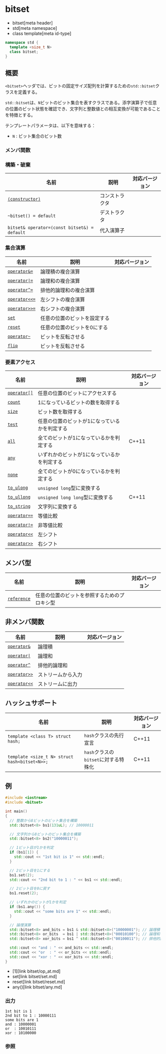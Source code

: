 # bitset
* bitset[meta header]
* std[meta namespace]
* class template[meta id-type]

```cpp
namespace std {
  template <size_t N>
  class bitset;
}
```

## 概要
`<bitset>`ヘッダでは、ビットの固定サイズ配列を計算するための`std::bitset`クラスを定義する。

`std::bitset`は、`N`ビットのビット集合を表すクラスである。添字演算子で任意の位置のビット状態を確認でき、文字列と整数値との相互変換が可能であることを特徴とする。


テンプレートパラメータは、以下を意味する：

- `N` : ビット集合のビット数


### メンバ関数
### 構築・破棄

| 名前 | 説明 | 対応バージョン |
|----------------------------------------------|----------------|-------|
| [`(constructor)`](bitset/op_constructor.md)        | コンストラクタ | |
| `~bitset() = default`                        | デストラクタ   | |
| `bitset& operator=(const bitset&) = default` | 代入演算子     | |


### 集合演算

| 名前 | 説明 | 対応バージョン |
|----------------------------------------------------------|------------------------------|-------|
| [`operator&=`](bitset/op_and_assign.md)                | 論理積の複合演算             | |
| [<code>operator&#x7C;=</code>](bitset/op_or_assign.md) | 論理和の複合演算             | |
| [`operator^=`](bitset/op_xor_assign.md)                | 排他的論理和の複合演算       | |
| [`operator<<=`](bitset/op_left_shift_assign.md)        | 左シフトの複合演算           | |
| [`operator>>=`](bitset/op_right_shift_assign.md)       | 右シフトの複合演算           | |
| [`set`](bitset/set.md)                                 | 任意の位置のビットを設定する | |
| [`reset`](bitset/reset.md)                             | 任意の位置のビットを0にする  | |
| [`operator~`](bitset/op_flip.md)                       | ビットを反転させる           | |
| [`flip`](bitset/flip.md)                               | ビットを反転させる           | |


### 要素アクセス

| 名前 | 説明 | 対応バージョン |
|--------------------------------------------|-----------------------------------------------|-------|
| [`operator[]`](bitset/op_at.md)          | 任意の位置のビットにアクセスする              | |
| [`count`](bitset/count.md)               | 1になっているビットの数を取得する             | |
| [`size`](bitset/size.md)                 | ビット数を取得する                            | |
| [`test`](bitset/test.md)                 | 任意の位置のビットが1になっているかを判定する | |
| [`all`](bitset/all.md)                   | 全てのビットが1になっているかを判定する       | C++11 |
| [`any`](bitset/any.md)                   | いずれかのビットが1になっているかを判定する   | |
| [`none`](bitset/none.md)                 | 全てのビットが0になっているかを判定する       | |
| [`to_ulong`](bitset/to_ulong.md)         | `unsigned long`型に変換する                   | |
| [`to_ullong`](bitset/to_ullong.md)       | `unsigned long long`型に変換する              | C++11 |
| [`to_string`](bitset/to_string.md)       | 文字列に変換する                              | |
| [`operator==`](bitset/op_equal.md)       | 等値比較                                      | |
| [`operator!=`](bitset/op_not_equal.md)   | 非等値比較                                    | |
| [`operator<<`](bitset/op_left_shift.md)  | 左シフト                                      | |
| [`operator>>`](bitset/op_right_shift.md) | 右シフト                                      | |


## メンバ型

| 名前 | 説明 | 対応バージョン |
|--------------------------------------|----------------------------------------------|-------|
| [`reference`](bitset/reference.md) | 任意の位置のビットを参照するためのプロキシ型 | |


## 非メンバ関数

| 名前 | 説明 | 対応バージョン |
|--------------------------------------------------|--------------------|-------|
| [`operator&`](bitset/op_and.md)                | 論理積             | |
| [<code>operator&#x7C;</code>](bitset/op_or.md) | 論理和             | |
| [`operator^`](bitset/op_xor.md)                | 排他的論理和       | |
| [`operator>>`](bitset/op_istream.md)           | ストリームから入力 | |
| [`operator<<`](bitset/op_ostream.md)           | ストリームに出力   | |


## ハッシュサポート

| 名前 | 説明 | 対応バージョン |
|-----------------------------------------------|--------------------------------------|-------|
| `template <class T> struct hash;`             | `hash`クラスの先行宣言               | C++11 |
| `template <size_t N> struct hash<bitset<N>>;` | `hash`クラスの`bitset`に対する特殊化 | C++11 |


## 例
```cpp example
#include <iostream>
#include <bitset>

int main()
{
  // 整数から8ビットのビット集合を構築
  std::bitset<8> bs1(131uL); // 10000011

  // 文字列から8ビットのビット集合を構築
  std::bitset<8> bs2("10000011");

  // 1ビット目が1かを判定
  if (bs1[1]) {
    std::cout << "1st bit is 1" << std::endl;
  }

  // 2ビット目を1にする
  bs1.set(2);
  std::cout << "2nd bit to 1 : " << bs1 << std::endl;

  // 2ビット目を0に戻す
  bs1.reset(2);

  // いずれかのビットが1かを判定
  if (bs1.any()) {
    std::cout << "some bits are 1" << std::endl;
  }

  // 論理演算
  std::bitset<8> and_bits = bs1 & std::bitset<8>("10000001"); // 論理積
  std::bitset<8> or_bits  = bs1 | std::bitset<8>("00010100"); // 論理和
  std::bitset<8> xor_bits = bs1 ^ std::bitset<8>("00100011"); // 排他的論理和

  std::cout << "and : " << and_bits << std::endl;
  std::cout << "or  : " << or_bits << std::endl;
  std::cout << "xor : " << xor_bits << std::endl;
}
```
* [1][link bitset/op_at.md]
* set[link bitset/set.md]
* reset[link bitset/reset.md]
* any()[link bitset/any.md]

### 出力
```
1st bit is 1
2nd bit to 1 : 10000111
some bits are 1
and : 10000001
or  : 10010111
xor : 10100000
```

### 参照

